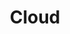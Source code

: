 ---
title: "Cloud"
description: "A category cloud weighted by posts per category."
type: cloud
menu:
  main:
    name: "Cloud"
    title: "Cloud"
    identifier: "cloud"
    url: "/cloud/"
    weight: -100
---